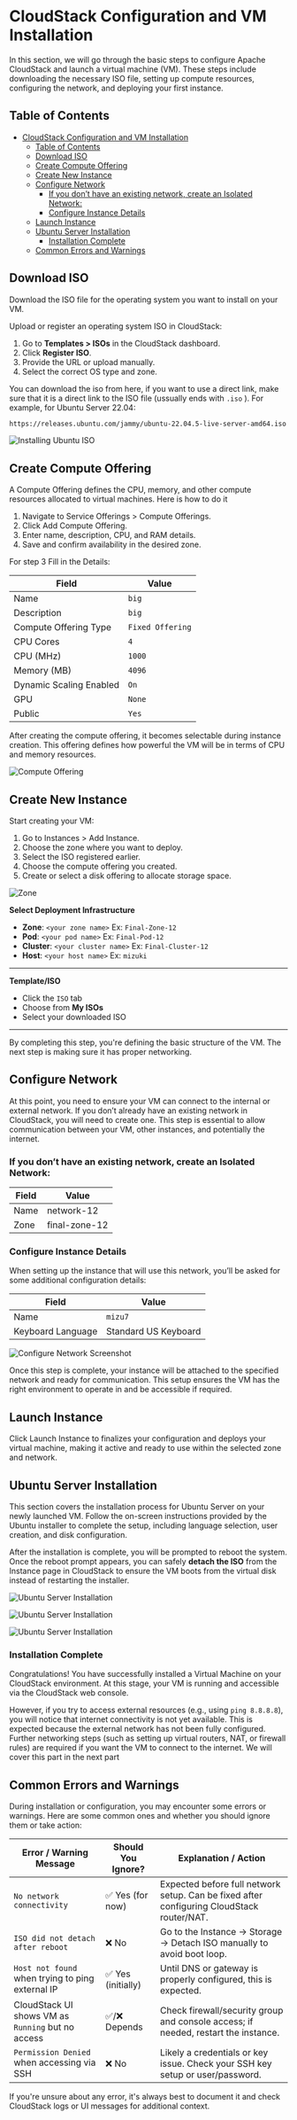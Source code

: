 # CloudStack Configuration and VM Installation

In this section, we will go through the basic steps to configure Apache CloudStack and launch a virtual machine (VM). These steps include downloading the necessary ISO file, setting up compute resources, configuring the network, and deploying your first instance.

## Table of Contents

- [CloudStack Configuration and VM Installation](#cloudstack-configuration-and-vm-installation)
  - [Table of Contents](#table-of-contents)
  - [Download ISO](#download-iso)
  - [Create Compute Offering](#create-compute-offering)
  - [Create New Instance](#create-new-instance)
  - [Configure Network](#configure-network)
    - [If you don’t have an existing network, create an Isolated Network:](#if-you-dont-have-an-existing-network-create-an-isolated-network)
    - [Configure Instance Details](#configure-instance-details)
  - [Launch Instance](#launch-instance)
  - [Ubuntu Server Installation](#ubuntu-server-installation)
    - [Installation Complete](#installation-complete)
  - [Common Errors and Warnings](#common-errors-and-warnings)

## Download ISO

Download the ISO file for the operating system you want to install on your VM.

Upload or register an operating system ISO in CloudStack:

1. Go to **Templates > ISOs** in the CloudStack dashboard.
2. Click **Register ISO**.
3. Provide the URL or upload manually.
4. Select the correct OS type and zone.

You can download the iso from here, if you want to use a direct link, make sure that it is a direct link to the ISO file (ussually ends with `.iso` ). For example, for Ubuntu Server 22.04:

```bash
https://releases.ubuntu.com/jammy/ubuntu-22.04.5-live-server-amd64.iso
```

![Installing Ubuntu ISO](../images/cloudstack_configuration/10install.png)

## Create Compute Offering

A Compute Offering defines the CPU, memory, and other compute resources allocated to virtual machines. Here is how to do it

1. Navigate to Service Offerings > Compute Offerings.
2. Click Add Compute Offering.
3. Enter name, description, CPU, and RAM details.
4. Save and confirm availability in the desired zone.

For step 3 Fill in the Details:

| Field                   | Value            |
| ----------------------- | ---------------- |
| Name                    | `big`            |
| Description             | `big`            |
| Compute Offering Type   | `Fixed Offering` |
| CPU Cores               | `4`              |
| CPU (MHz)               | `1000`           |
| Memory (MB)             | `4096`           |
| Dynamic Scaling Enabled | `On`             |
| GPU                     | `None`           |
| Public                  | `Yes`            |

After creating the compute offering, it becomes selectable during instance creation. This offering defines how powerful the VM will be in terms of CPU and memory resources.

![Compute Offering](../images/cloudstack_configuration/1computeoffering.png)

## Create New Instance

Start creating your VM:

1. Go to Instances > Add Instance.
2. Choose the zone where you want to deploy.
3. Select the ISO registered earlier.
4. Choose the compute offering you created.
5. Create or select a disk offering to allocate storage space.

![Zone](../images/cloudstack_configuration/2newinstance.png)

**Select Deployment Infrastructure**

- **Zone**: `<your zone name>` Ex: `Final-Zone-12`
- **Pod**: `<your pod name>` Ex: `Final-Pod-12`
- **Cluster**: `<your cluster name>` Ex: `Final-Cluster-12`
- **Host**: `<your host name>` Ex: `mizuki`

---

**Template/ISO**

- Click the `ISO` tab
- Choose from **My ISOs**
- Select your downloaded ISO

---

By completing this step, you're defining the basic structure of the VM. The next step is making sure it has proper networking.

## Configure Network

At this point, you need to ensure your VM can connect to the internal or external network. If you don’t already have an existing network in CloudStack, you will need to create one. This step is essential to allow communication between your VM, other instances, and potentially the internet.

### If you don’t have an existing network, create an Isolated Network:

| Field | Value         |
| ----- | ------------- |
| Name  | network-12    |
| Zone  | final-zone-12 |

### Configure Instance Details

When setting up the instance that will use this network, you’ll be asked for some additional configuration details:

| Field             | Value                |
| ----------------- | -------------------- |
| Name              | `mizu7`              |
| Keyboard Language | Standard US Keyboard |

![Configure Network Screenshot](../images/cloudstack_configuration/4addnetwork.png)

Once this step is complete, your instance will be attached to the specified network and ready for communication. This setup ensures the VM has the right environment to operate in and be accessible if required.

## Launch Instance

Click Launch Instance to finalizes your configuration and deploys your virtual machine, making it active and ready to use within the selected zone and network.

## Ubuntu Server Installation

This section covers the installation process for Ubuntu Server on your newly launched VM. Follow the on-screen instructions provided by the Ubuntu installer to complete the setup, including language selection, user creation, and disk configuration.

After the installation is complete, you will be prompted to reboot the system. Once the reboot prompt appears, you can safely **detach the ISO** from the Instance page in CloudStack to ensure the VM boots from the virtual disk instead of restarting the installer.

![Ubuntu Server Installation](../images/web/26detach.png)

![Ubuntu Server Installation](../images/cloudstack_configuration/11ubuntuinstall.png)

![Ubuntu Server Installation](../images/web/27ubuntusuccessfull.png)

### Installation Complete

Congratulations! You have successfully installed a Virtual Machine on your CloudStack environment. At this stage, your VM is running and accessible via the CloudStack web console.

However, if you try to access external resources (e.g., using `ping 8.8.8.8`), you will notice that internet connectivity is not yet available. This is expected because the external network has not been fully configured. Further networking steps (such as setting up virtual routers, NAT, or firewall rules) are required if you want the VM to connect to the internet. We will cover this part in the next part

## Common Errors and Warnings

During installation or configuration, you may encounter some errors or warnings. Here are some common ones and whether you should ignore them or take action:

| Error / Warning Message                           | Should You Ignore? | Explanation / Action                                                                      |
| ------------------------------------------------- | ------------------ | ----------------------------------------------------------------------------------------- |
| `No network connectivity`                         | ✅ Yes (for now)   | Expected before full network setup. Can be fixed after configuring CloudStack router/NAT. |
| `ISO did not detach after reboot`                 | ❌ No              | Go to the Instance → Storage → Detach ISO manually to avoid boot loop.                    |
| `Host not found` when trying to ping external IP  | ✅ Yes (initially) | Until DNS or gateway is properly configured, this is expected.                            |
| CloudStack UI shows VM as `Running` but no access | ✅/❌ Depends      | Check firewall/security group and console access; if needed, restart the instance.        |
| `Permission Denied` when accessing via SSH        | ❌ No              | Likely a credentials or key issue. Check your SSH key setup or user/password.             |

If you're unsure about any error, it's always best to document it and check CloudStack logs or UI messages for additional context.
